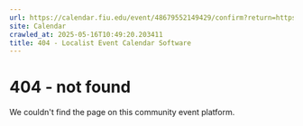```yaml
---
url: https://calendar.fiu.edu/event/48679552149429/confirm?return=https%3A%2F%2Fcalendar.fiu.edu%2Fevent%2Ffinding-and-winning-federal-contracts-8226
site: Calendar
crawled_at: 2025-05-16T10:49:20.203411
title: 404 - Localist Event Calendar Software
---
```


# 404 - not found
We couldn't find the page on this community event platform.
